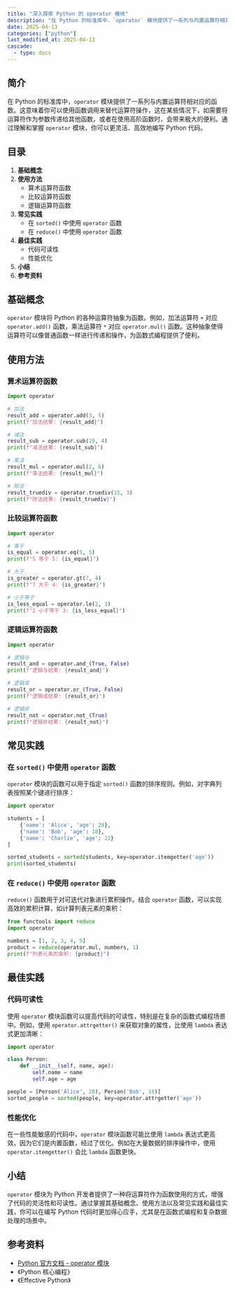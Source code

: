 ```yaml
---
title: "深入探索 Python 的 operator 模块"
description: "在 Python 的标准库中，`operator` 模块提供了一系列与内置运算符相对应的函数。这意味着你可以使用函数调用来替代运算符操作，这在某些情况下，如需要将运算符作为参数传递给其他函数，或者在使用高阶函数时，会带来极大的便利。通过理解和掌握 `operator` 模块，你可以更灵活、高效地编写 Python 代码。"
date: 2025-04-13
categories: ["python"]
last_modified_at: 2025-04-13
cascade:
  - type: docs
---
```



## 简介
在 Python 的标准库中，`operator` 模块提供了一系列与内置运算符相对应的函数。这意味着你可以使用函数调用来替代运算符操作，这在某些情况下，如需要将运算符作为参数传递给其他函数，或者在使用高阶函数时，会带来极大的便利。通过理解和掌握 `operator` 模块，你可以更灵活、高效地编写 Python 代码。

<!-- more -->
## 目录
1. **基础概念**
2. **使用方法**
    - 算术运算符函数
    - 比较运算符函数
    - 逻辑运算符函数
3. **常见实践**
    - 在 `sorted()` 中使用 `operator` 函数
    - 在 `reduce()` 中使用 `operator` 函数
4. **最佳实践**
    - 代码可读性
    - 性能优化
5. **小结**
6. **参考资料**

## 基础概念
`operator` 模块将 Python 的各种运算符抽象为函数。例如，加法运算符 `+` 对应 `operator.add()` 函数，乘法运算符 `*` 对应 `operator.mul()` 函数。这种抽象使得运算符可以像普通函数一样进行传递和操作，为函数式编程提供了便利。

## 使用方法
### 算术运算符函数
```python
import operator

# 加法
result_add = operator.add(3, 5)
print(f"加法结果: {result_add}")

# 减法
result_sub = operator.sub(10, 4)
print(f"减法结果: {result_sub}")

# 乘法
result_mul = operator.mul(2, 6)
print(f"乘法结果: {result_mul}")

# 除法
result_truediv = operator.truediv(15, 3)
print(f"除法结果: {result_truediv}")
```

### 比较运算符函数
```python
import operator

# 等于
is_equal = operator.eq(5, 5)
print(f"5 等于 5: {is_equal}")

# 大于
is_greater = operator.gt(7, 4)
print(f"7 大于 4: {is_greater}")

# 小于等于
is_less_equal = operator.le(2, 3)
print(f"2 小于等于 3: {is_less_equal}")
```

### 逻辑运算符函数
```python
import operator

# 逻辑与
result_and = operator.and_(True, False)
print(f"逻辑与结果: {result_and}")

# 逻辑或
result_or = operator.or_(True, False)
print(f"逻辑或结果: {result_or}")

# 逻辑非
result_not = operator.not_(True)
print(f"逻辑非结果: {result_not}")
```

## 常见实践
### 在 `sorted()` 中使用 `operator` 函数
`operator` 模块的函数可以用于指定 `sorted()` 函数的排序规则。例如，对字典列表按照某个键进行排序：
```python
import operator

students = [
    {'name': 'Alice', 'age': 20},
    {'name': 'Bob', 'age': 18},
    {'name': 'Charlie', 'age': 22}
]

sorted_students = sorted(students, key=operator.itemgetter('age'))
print(sorted_students)
```

### 在 `reduce()` 中使用 `operator` 函数
`reduce()` 函数用于对可迭代对象进行累积操作。结合 `operator` 函数，可以实现高效的累积计算，如计算列表元素的乘积：
```python
from functools import reduce
import operator

numbers = [1, 2, 3, 4, 5]
product = reduce(operator.mul, numbers, 1)
print(f"列表元素的乘积: {product}")
```

## 最佳实践
### 代码可读性
使用 `operator` 模块函数可以提高代码的可读性，特别是在复杂的函数式编程场景中。例如，使用 `operator.attrgetter()` 来获取对象的属性，比使用 `lambda` 表达式更加清晰：
```python
import operator

class Person:
    def __init__(self, name, age):
        self.name = name
        self.age = age

people = [Person('Alice', 20), Person('Bob', 18)]
sorted_people = sorted(people, key=operator.attrgetter('age'))
```

### 性能优化
在一些性能敏感的代码中，`operator` 模块函数可能比使用 `lambda` 表达式更高效，因为它们是内置函数，经过了优化。例如在大量数据的排序操作中，使用 `operator.itemgetter()` 会比 `lambda` 函数更快。

## 小结
`operator` 模块为 Python 开发者提供了一种将运算符作为函数使用的方式，增强了代码的灵活性和可读性。通过掌握其基础概念、使用方法以及常见实践和最佳实践，你可以在编写 Python 代码时更加得心应手，尤其是在函数式编程和复杂数据处理的场景中。

## 参考资料
- [Python 官方文档 - operator 模块](https://docs.python.org/3/library/operator.html)
- 《Python 核心编程》
- 《Effective Python》